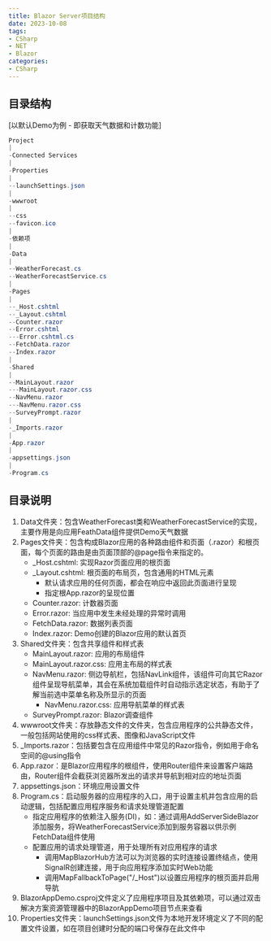 ```yaml
---
title: Blazor Server项目结构
date: 2023-10-08
tags:
- CSharp
- NET
- Blazor
categories:
- CSharp
---
```


## 目录结构
[以默认Demo为例 - 即获取天气数据和计数功能]
```c#
Project
|
-Connected Services
|
-Properties
|
--launchSettings.json
|
-wwwroot
|
--css
--favicon.ico
|
-依赖项
|
-Data
|
--WeatherForecast.cs
--WeatherForecastService.cs
|
-Pages
|
--_Host.cshtml
--_Layout.cshtml
--Counter.razor
--Error.cshtml
---Error.cshtml.cs
--FetchData.razor
--Index.razor
|
-Shared
|
--MainLayout.razor
---MainLayout.razor.css
--NavMenu.razor
---NavMenu.razor.css
--SurveyPrompt.razor
|
-_Imports.razor
|
-App.razor
|
-appsettings.json
|
-Program.cs
```

## 目录说明
1. Data文件夹：包含WeatherForecast类和WeatherForecastService的实现，主要作用是向应用FeathData组件提供Demo天气数据
2. Pages文件夹：包含构成Blazor应用的各种路由组件和页面（.razor）和根页面，每个页面的路由是由页面顶部的@page指令来指定的。
    - _Host.cshtml: 实现Razor页面应用的根页面
    - _Layout.cshtml: 根页面的布局页，包含通用的HTML元素
        - 默认请求应用的任何页面，都会在响应中返回此页面进行呈现
        - 指定根App.razor的呈现位置
    - Counter.razor: 计数器页面
    - Error.razor: 当应用中发生未经处理的异常时调用
    - FetchData.razor: 数据列表页面
    - Index.razor: Demo创建的Blazor应用的默认首页
3. Shared文件夹：包含共享组件和样式表
    - MainLayout.razor: 应用的布局组件
    - MainLayout.razor.css: 应用主布局的样式表
    - NavMenu.razor: 侧边导航栏，包括NavLink组件，该组件可向其它Razor组件呈现导航菜单，其会在系统加载组件时自动指示选定状态，有助于了解当前选中菜单名称及所显示的页面
        - NavMenu.razor.css: 应用导航菜单的样式表
    - SurveyPrompt.razor: Blazor调查组件
4. wwwroot文件夹：存放静态文件的文件夹，包含应用程序的公共静态文件，一般包括网站使用的css样式表、图像和JavaScript文件
5. _Imports.razor：包括要包含在应用组件中常见的Razor指令，例如用于命名空间的@using指令
6. App.razor：是Blazor应用程序的根组件，使用Router组件来设置客户端路由，Router组件会截获浏览器所发出的请求并导航到相对应的地址页面
7. appsettings.json：环境应用设置文件
8. Program.cs：启动服务器的应用程序的入口，用于设置主机并包含应用的启动逻辑，包括配置应用程序服务和请求处理管道配置
    - 指定应用程序的依赖注入服务(DI)，如：通过调用AddServerSideBlazor添加服务，将WeatherForecastService添加到服务容器以供示例FetchData组件使用
    - 配置应用的请求处理管道，用于处理所有对应用程序的请求
        - 调用MapBlazorHub方法可以为浏览器的实时连接设置终结点，使用SignalR创建连接，用于向应用程序添加实时Web功能
        - 调用MapFallbackToPage("/_Host")以设置应用程序的根页面并启用导肮
9. BlazorAppDemo.csproj文件定义了应用程序项目及其依赖项，可以通过双击解决方案资源管理器中的BlazorAppDemo项目节点来查看
10. Properties文件夹：launchSettings.json文件为本地开发环境定义了不同的配置文件设置，如在项目创建时分配的端口号保存在此文件中